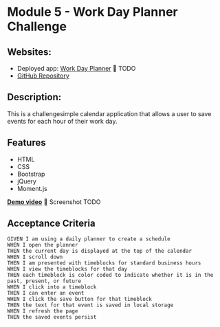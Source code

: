 # Module 5 - Work Day Planner Challenge
## Websites:
* Deployed app: [Work Day Planner](https://iamjoyfulgirl.github.io/) 🔗 TODO
* [GitHub Repository](https://github.com/iamjoyfulgirl/work-day-scheduler)
## Description: 
This is a challengesimple calendar application that allows a user to save events for each hour of their work day.

## Features
* HTML
* CSS
* Bootstrap
* jQuery
* Moment.js

[**Demo video**](https://drive.google.com/file/d/1gFLyPGAeMBZO3rbSrPYI_KtmwwoM6M1D/view) 🔗
Screenshot TODO

## Acceptance Criteria

```
GIVEN I am using a daily planner to create a schedule
WHEN I open the planner
THEN the current day is displayed at the top of the calendar
WHEN I scroll down
THEN I am presented with timeblocks for standard business hours
WHEN I view the timeblocks for that day
THEN each timeblock is color coded to indicate whether it is in the past, present, or future
WHEN I click into a timeblock
THEN I can enter an event
WHEN I click the save button for that timeblock
THEN the text for that event is saved in local storage
WHEN I refresh the page
THEN the saved events persist
```